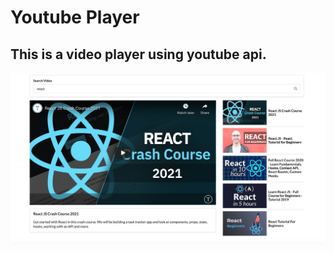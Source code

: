 # Youtube Player
## This is a video player using youtube api.
<img src="src/images/youtube-player-bg.png" alt="bg-image">

